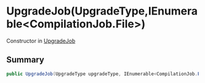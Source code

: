 # UpgradeJob(UpgradeType,IEnumerable<CompilationJob.File>)

Constructor in [UpgradeJob](/api/csharp/yarn.compiler.upgrader.upgradejob.md)

## Summary



```csharp
public UpgradeJob(UpgradeType upgradeType, IEnumerable<CompilationJob.File> files)
```

